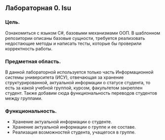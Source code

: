 ## Лабораторная 0. Isu
### **Цель.**

Ознакомиться с языком C#, базовыми механизмами ООП. В шаблонном репозитории описаны базовые сущности, требуется реализовать недостающие методы и написать тесты, которые бы проверили корректность работы.

### **Предметная область.**

В данной лабораторной используется только часть Информационной системы университета (ИСУ), отвечающая за хранение структурированной, актуальной информации о статусе студента, то есть за какой учебной группой, курсом, факультетом закреплен студент. Также добавим сюда функциональность переводов студентов между группами.

### **Функциональность.**

- Хранение актуальной информации о студенте.
- Хранение актуальной информации о группе и ее составе.
- Реализация возможностей студента, учащегося в группе.
